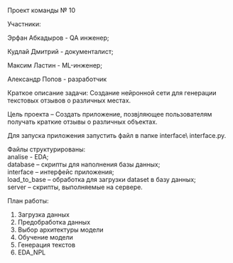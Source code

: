 Проект команды № 10

Участники:  

Эрфан Абкадыров - QA инженер;  

Кудлай Дмитрий - документалист;  

Максим Ластин - ML-инженер;  

Александр Попов - разработчик

Краткое описание задачи: Создание нейронной сети для генерации текстовых отзывов о различных местах.  

Цель проекта – Создать приложение, позвjляющее пользователям получать краткие отзывы о различных объектах.

Для  запуска приложения запустить файл в папке interface\ interface.py.

Файлы структурированы:  
analise - EDA;  
database – скрипты для наполнения базы данных;  
interface – интерфейс приложения;  
load_to_base – обработка для загрузки dataset в базу данных;  
server – скрипты, выполняемые на сервере. 

План работы:
1. Загрузка данных
2. Предобработка данных
3. Выбор архитектуры модели
4. Обучение модели
5. Генерация текстов
6. EDA_NPL
